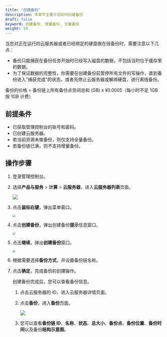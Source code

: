 ```yaml
---
title: "创建备份"
description: 本章节主要介绍如何创建备份
draft: false
keyword: 创建备份, 增量备份, 全量备份
weight: 10
---
```


当您对正在运行的云服务器或者已经绑定的硬盘做在线备份时，需要注意以下几点：

- 备份只能捕获在备份任务开始时已经写入磁盘的数据，不包括当时位于缓存里的数据。
- 为了保证数据的完整性，你需要在创建备份前暂停所有文件的写操作，直到备份进入"捕获完成"的状态。或者先停止云服务器或解绑硬盘，进行离线备份。

备份的价格 = 备份链上所有备份点空间总和 (GB) x ¥0.0005（每小时不足 1GB 按 1GB 计费）

## 前提条件

- 已获取管理控制台的账号和密码。
- 已创建云服务器。
- 若当前资源未做备份，则仅支持全量备份。
- 若备份链已满，则不支持增量备份。

## 操作步骤

1. 登录管理控制台。

2. 选择**产品与服务** > **计算** > **云服务器**，进入**云服务器列表**页面。

   ![](/compute/vm/_images/vm_server_list.png)

3. 点击**鼠标右键**，弹出菜单窗口。

   <img src="/compute/vm/_images/vm_bak_create.png" style="zoom:50%;" />

4. 点击**创建备份**，弹出创建备份**提示**信息窗口。

   <img src="/compute/vm/_images/vm_bak_prompt.png" style="zoom:50%;" />

5. 点击**继续**，弹出**创建备份**窗口。

   <img src="/compute/vm/_images/vm_bak_win.png" style="zoom:50%;" />

6. 根据需要选择**备份方式**，并设置备份链名称。

7. 点击**确定**，完成备份的创建操作。

   创建备份完成后，您可以查看备份信息。

   1. 点击云服务器的 ID，进入云服务器详情页面。

   2. 点击**备份**，进入**备份**页面。

      ![](/compute/vm/_images/vm_bak_list.png)

   3. 您可以查看**备份链 ID**、**名称**、**状态**、**总大小**、**备份点**、**备份位置**、**备份时间**以及备份**结构示意图**。 
